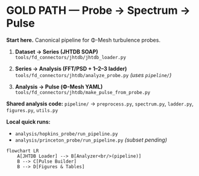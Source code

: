 # GOLD PATH — Probe → Spectrum → Pulse

**Start here.** Canonical pipeline for Φ-Mesh turbulence probes.

1. **Dataset → Series (JHTDB SOAP)**  
   `tools/fd_connectors/jhtdb/jhtdb_loader.py`

2. **Series → Analysis (FFT/PSD + 1–2–3 ladder)**  
   `tools/fd_connectors/jhtdb/analyze_probe.py`  *(uses `pipeline/`)*

3. **Analysis → Pulse (Φ-Mesh YAML)**  
   `tools/fd_connectors/jhtdb/make_pulse_from_probe.py`

**Shared analysis code:** `pipeline/` → `preprocess.py`, `spectrum.py`, `ladder.py`, `figures.py`, `utils.py`

**Local quick runs:**  
- `analysis/hopkins_probe/run_pipeline.py`  
- `analysis/princeton_probe/run_pipeline.py` *(subset pending)*

```mermaid
flowchart LR
    A[JHTDB Loader] --> B[Analyzer<br/>(pipeline)]
    B --> C[Pulse Builder]
    B --> D[Figures & Tables]
